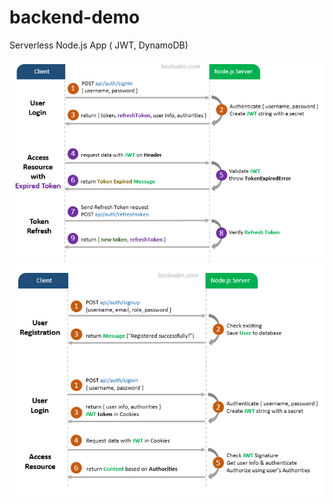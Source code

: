 # backend-demo
Serverless Node.js App ( JWT, DynamoDB)

![alt text](jwt-refresh-token-node-js-example-flow.png)
![alt text](node-js-express-login-example-flow.png)
